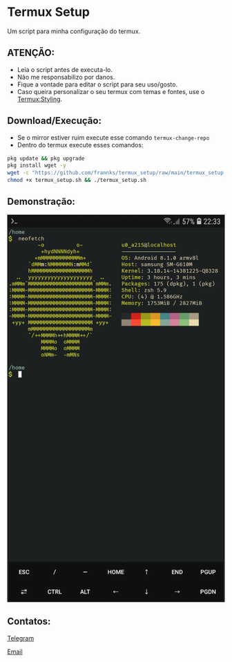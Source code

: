 # Termux Setup

Um script para minha configuração do termux.

## ATENÇÃO:

- Leia o script antes de executa-lo.
- Não me responsabilizo por danos.
- Fique a vontade para editar o script para seu uso/gosto.
- Caso queira personalizar o seu termux com temas e fontes, use o [Termux:Styling](https://f-droid.org/en/packages/com.termux.styling/).

## Download/Execução:
- Se o mirror estiver ruim execute esse comando `termux-change-repo`
- Dentro do termux execute esses comandos:

```bash
pkg update && pkg upgrade
pkg install wget -y
wget -c "https://github.com/frannks/termux_setup/raw/main/termux_setup.sh"
chmod +x termux_setup.sh && ./termux_setup.sh
```

## Demonstração:

<img src="Termux.jpg">

## Contatos:

[Telegram](https://t.me/FranklinTech)

[Email](mailto:fraank@riseup.net)
